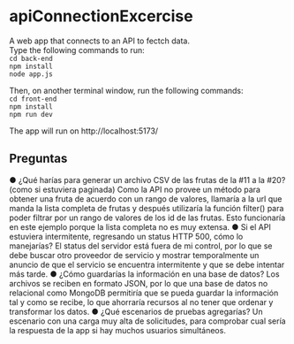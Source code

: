 # apiConnectionExcercise
A web app that connects to an API to fectch data.\
Type the following commands to run:\
 ```cd back-end ```\
 ```npm install ```\
 ```node app.js ```

 Then, on another terminal window, run the following commands:\
 ```cd front-end ```\
 ```npm install ```\
 ```npm run dev ```

The app will run on http://localhost:5173/

## Preguntas
● ¿Qué harías para generar un archivo CSV de las frutas de la #11 a la #20?
(como si estuviera paginada)
Como la API no provee un método para obtener una fruta de acuerdo con un rango de valores, llamaría a la url que manda la lista completa de frutas y después utilizaría la función filter() para poder filtrar por un rango de valores de los id de las frutas. Esto funcionaría en este ejemplo porque la lista completa no es muy extensa.
● Si el API estuviera intermitente, regresando un status HTTP 500, cómo lo
manejarías?
El status del servidor está fuera de mi control, por lo que se debe buscar otro proveedor de servicio y mostrar temporalmente un anuncio de que el servicio se encuentra intermitente y que se debe intentar más tarde.
● ¿Cómo guardarías la información en una base de datos?
Los archivos se reciben en formato JSON, por lo que una base de datos no relacional como MongoDB permitiría que se pueda guardar la información tal y como se recibe, lo que ahorraría recursos al no tener que ordenar y transformar los datos.
● ¿Qué escenarios de pruebas agregarías?
Un escenario con una carga muy alta de solicitudes, para comprobar cual sería la respuesta de la app si hay muchos usuarios simultáneos.

